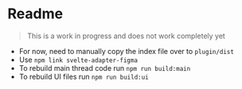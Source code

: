 # Readme

> This is a work in progress and does not work completely yet

- For now, need to manually copy the index file over to `plugin/dist`
- Use `npm link svelte-adapter-figma`
- To rebuild main thread code run `npm run build:main`
- To rebuild UI files run `npm run build:ui`
